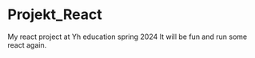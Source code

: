 # Projekt_React

My react project at Yh education spring 2024
It will be fun and run some react again.
